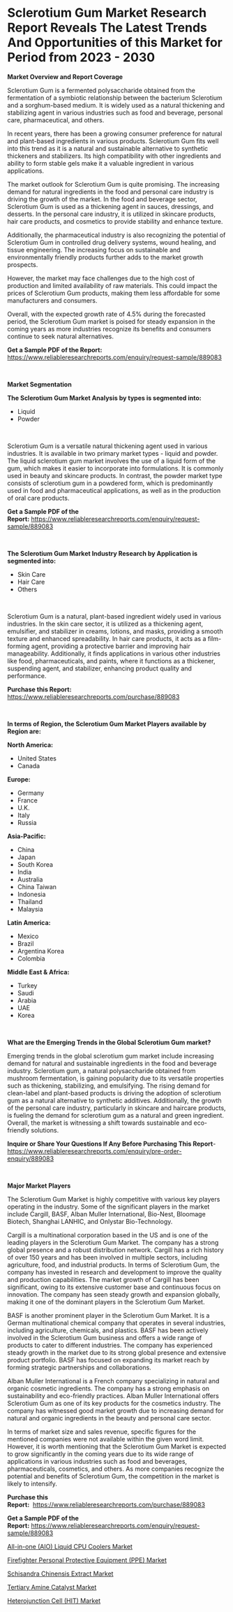 <p><h1>Sclerotium Gum Market Research Report Reveals The Latest Trends And Opportunities of this Market for Period from 2023 - 2030</h1></p><p><strong>Market Overview and Report Coverage</strong></p>
<p><p>Sclerotium Gum is a fermented polysaccharide obtained from the fermentation of a symbiotic relationship between the bacterium Sclerotium and a sorghum-based medium. It is widely used as a natural thickening and stabilizing agent in various industries such as food and beverage, personal care, pharmaceutical, and others.</p><p>In recent years, there has been a growing consumer preference for natural and plant-based ingredients in various products. Sclerotium Gum fits well into this trend as it is a natural and sustainable alternative to synthetic thickeners and stabilizers. Its high compatibility with other ingredients and ability to form stable gels make it a valuable ingredient in various applications.</p><p>The market outlook for Sclerotium Gum is quite promising. The increasing demand for natural ingredients in the food and personal care industry is driving the growth of the market. In the food and beverage sector, Sclerotium Gum is used as a thickening agent in sauces, dressings, and desserts. In the personal care industry, it is utilized in skincare products, hair care products, and cosmetics to provide stability and enhance texture.</p><p>Additionally, the pharmaceutical industry is also recognizing the potential of Sclerotium Gum in controlled drug delivery systems, wound healing, and tissue engineering. The increasing focus on sustainable and environmentally friendly products further adds to the market growth prospects.</p><p>However, the market may face challenges due to the high cost of production and limited availability of raw materials. This could impact the prices of Sclerotium Gum products, making them less affordable for some manufacturers and consumers.</p><p>Overall, with the expected growth rate of 4.5% during the forecasted period, the Sclerotium Gum market is poised for steady expansion in the coming years as more industries recognize its benefits and consumers continue to seek natural alternatives.</p></p>
<p><strong>Get a Sample PDF of the Report:</strong> <a href="https://www.reliableresearchreports.com/enquiry/request-sample/889083">https://www.reliableresearchreports.com/enquiry/request-sample/889083</a></p>
<p>&nbsp;</p>
<p><strong>Market Segmentation</strong></p>
<p><strong>The Sclerotium Gum Market Analysis by types is segmented into:</strong></p>
<p><ul><li>Liquid</li><li>Powder</li></ul></p>
<p>&nbsp;</p>
<p><p>Sclerotium Gum is a versatile natural thickening agent used in various industries. It is available in two primary market types - liquid and powder. The liquid sclerotium gum market involves the use of a liquid form of the gum, which makes it easier to incorporate into formulations. It is commonly used in beauty and skincare products. In contrast, the powder market type consists of sclerotium gum in a powdered form, which is predominantly used in food and pharmaceutical applications, as well as in the production of oral care products.</p></p>
<p><strong>Get a Sample PDF of the Report:</strong>&nbsp;<a href="https://www.reliableresearchreports.com/enquiry/request-sample/889083">https://www.reliableresearchreports.com/enquiry/request-sample/889083</a></p>
<p>&nbsp;</p>
<p><strong>The Sclerotium Gum Market Industry Research by Application is segmented into:</strong></p>
<p><ul><li>Skin Care</li><li>Hair Care</li><li>Others</li></ul></p>
<p>&nbsp;</p>
<p><p>Sclerotium Gum is a natural, plant-based ingredient widely used in various industries. In the skin care sector, it is utilized as a thickening agent, emulsifier, and stabilizer in creams, lotions, and masks, providing a smooth texture and enhanced spreadability. In hair care products, it acts as a film-forming agent, providing a protective barrier and improving hair manageability. Additionally, it finds applications in various other industries like food, pharmaceuticals, and paints, where it functions as a thickener, suspending agent, and stabilizer, enhancing product quality and performance.</p></p>
<p><strong>Purchase this Report:</strong>&nbsp; <a href="https://www.reliableresearchreports.com/purchase/889083">https://www.reliableresearchreports.com/purchase/889083</a></p>
<p>&nbsp;</p>
<p><strong>In terms of Region, the Sclerotium Gum Market Players available by Region are:</strong></p>
<p>
    <p> <strong> North America: </strong>
        <ul>
            <li>United States</li>
            <li>Canada</li>
        </ul>
        </p> 
    <p> <strong> Europe: </strong>
        <ul>
            <li>Germany</li>
            <li>France</li>
            <li>U.K.</li>
            <li>Italy</li>
            <li>Russia</li>
        </ul>
        </p> 
    <p> <strong> Asia-Pacific: </strong>
        <ul>
            <li>China</li>
            <li>Japan</li>
            <li>South Korea</li>
            <li>India</li>
            <li>Australia</li>
            <li>China Taiwan</li>
            <li>Indonesia</li>
            <li>Thailand</li>
            <li>Malaysia</li>
        </ul>
        </p> 
    <p> <strong> Latin America: </strong>
        <ul>
            <li>Mexico</li>
            <li>Brazil</li>
            <li>Argentina Korea</li>
            <li>Colombia</li>
        </ul>
        </p> 
    <p> <strong> Middle East & Africa: </strong>
        <ul>
            <li>Turkey</li>
            <li>Saudi</li>
            <li>Arabia</li>
            <li>UAE</li>
            <li>Korea</li>
        </ul>
    </p>
    </p>
<p>&nbsp;</p>
<p><strong>What are the Emerging Trends in the Global Sclerotium Gum market?</strong></p>
<p><p>Emerging trends in the global sclerotium gum market include increasing demand for natural and sustainable ingredients in the food and beverage industry. Sclerotium gum, a natural polysaccharide obtained from mushroom fermentation, is gaining popularity due to its versatile properties such as thickening, stabilizing, and emulsifying. The rising demand for clean-label and plant-based products is driving the adoption of sclerotium gum as a natural alternative to synthetic additives. Additionally, the growth of the personal care industry, particularly in skincare and haircare products, is fueling the demand for sclerotium gum as a natural and green ingredient. Overall, the market is witnessing a shift towards sustainable and eco-friendly solutions.</p></p>
<p><strong>Inquire or Share Your Questions If Any Before Purchasing This Report</strong>- <a href="https://www.reliableresearchreports.com/enquiry/pre-order-enquiry/889083">https://www.reliableresearchreports.com/enquiry/pre-order-enquiry/889083</a></p>
<p>&nbsp;</p>
<p><strong>Major Market Players</strong></p>
<p><p>The Sclerotium Gum Market is highly competitive with various key players operating in the industry. Some of the significant players in the market include Cargill, BASF, Alban Muller International, Bio-Nest, Bloomage Biotech, Shanghai LANHIC, and Onlystar Bio-Technology.</p><p>Cargill is a multinational corporation based in the US and is one of the leading players in the Sclerotium Gum Market. The company has a strong global presence and a robust distribution network. Cargill has a rich history of over 150 years and has been involved in multiple sectors, including agriculture, food, and industrial products. In terms of Sclerotium Gum, the company has invested in research and development to improve the quality and production capabilities. The market growth of Cargill has been significant, owing to its extensive customer base and continuous focus on innovation. The company has seen steady growth and expansion globally, making it one of the dominant players in the Sclerotium Gum Market.</p><p>BASF is another prominent player in the Sclerotium Gum Market. It is a German multinational chemical company that operates in several industries, including agriculture, chemicals, and plastics. BASF has been actively involved in the Sclerotium Gum business and offers a wide range of products to cater to different industries. The company has experienced steady growth in the market due to its strong global presence and extensive product portfolio. BASF has focused on expanding its market reach by forming strategic partnerships and collaborations.</p><p>Alban Muller International is a French company specializing in natural and organic cosmetic ingredients. The company has a strong emphasis on sustainability and eco-friendly practices. Alban Muller International offers Sclerotium Gum as one of its key products for the cosmetics industry. The company has witnessed good market growth due to increasing demand for natural and organic ingredients in the beauty and personal care sector.</p><p>In terms of market size and sales revenue, specific figures for the mentioned companies were not available within the given word limit. However, it is worth mentioning that the Sclerotium Gum Market is expected to grow significantly in the coming years due to its wide range of applications in various industries such as food and beverages, pharmaceuticals, cosmetics, and others. As more companies recognize the potential and benefits of Sclerotium Gum, the competition in the market is likely to intensify.</p></p>
<p><strong>Purchase this Report:</strong>&nbsp;&nbsp;<a href="https://www.reliableresearchreports.com/purchase/889083">https://www.reliableresearchreports.com/purchase/889083</a></p>
<p></p>
<p><strong>Get a Sample PDF of the Report:</strong>&nbsp;<a href="https://www.reliableresearchreports.com/enquiry/request-sample/889083">https://www.reliableresearchreports.com/enquiry/request-sample/889083</a></p>
<p><p><a href="https://medium.com/@aliwilldvm/all-in-one-aio-liquid-cpu-coolers-market-competitive-analysis-market-trends-and-forecast-to-a987a0576d4d">All-in-one (AIO) Liquid CPU Coolers Market</a></p><p><a href="https://medium.com/@emerylittle2023/firefighter-personal-protective-equipment-ppe-market-share-evolution-and-market-growth-trends-bdac17653aac">Firefighter Personal Protective Equipment (PPE) Market</a></p><p><a href="https://github.com/aliciawhite5576/Market-Research-Report-List-1/blob/main/schisandra-chinensis-extract-market.md">Schisandra Chinensis Extract Market</a></p><p><a href="https://github.com/provorikovar/Market-Research-Report-List-1/blob/main/tertiary-amine-catalyst-market.md">Tertiary Amine Catalyst Market</a></p><p><a href="https://medium.com/@soledadhane827/analyzing-heterojunction-cell-hit-market-global-industry-perspective-and-forecast-2023-to-2030-a5cf50493e99">Heterojunction Cell (HIT) Market</a></p></p>
